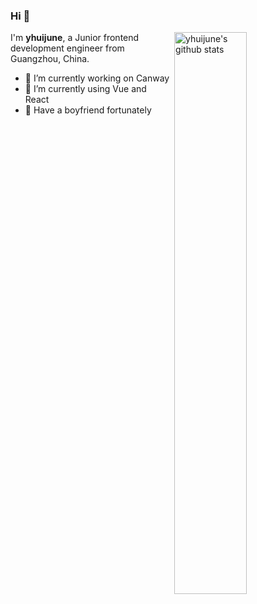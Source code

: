 ### Hi 👋

<img width="48%" align="right" alt="yhuijune's github stats"  src="https://github-readme-stats.vercel.app/api?username=yhuijune&show_icons=true&include_all_commits=true">

I'm **yhuijune**, a Junior frontend development engineer from Guangzhou, China.

- 🔭 I’m currently working on Canway
- 🌱 I’m currently using Vue and React
- 💞 Have a boyfriend fortunately

<!---
yhuijune/yhuijune is a ✨ special ✨ repository because its `README.md` (this file) appears on your GitHub profile.
You can click the Preview link to take a look at your changes.
--->

